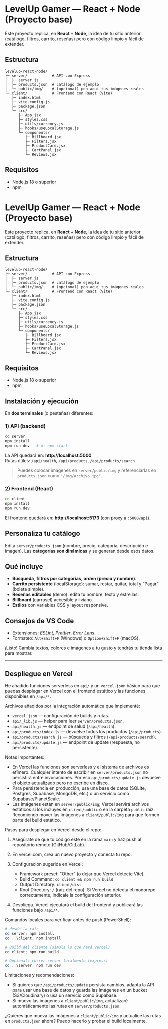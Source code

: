 # LevelUp Gamer — React + Node (Proyecto base)

Este proyecto replica, en **React + Node**, la idea de tu sitio anterior (catálogo, filtros, carrito, reseñas) pero con código limpio y fácil de extender.

## Estructura
```
levelup-react-node/
├─ server/           # API con Express
│  ├─ server.js
│  ├─ products.json  # catálogo de ejemplo
│  └─ public/img/    # (opcional) pon aquí tus imágenes reales
└─ client/           # Frontend con React (Vite)
   ├─ index.html
   ├─ vite.config.js
   ├─ package.json
   └─ src/
      ├─ App.jsx
      ├─ styles.css
      ├─ utils/currency.js
      ├─ hooks/useLocalStorage.js
      └─ components/
         ├─ Billboard.jsx
         ├─ Filters.jsx
         ├─ ProductCard.jsx
         ├─ CartPanel.jsx
         └─ Reviews.jsx
```

## Requisitos
- Node.js 18 o superior
- npm

# LevelUp Gamer — React + Node (Proyecto base)

Este proyecto replica, en **React + Node**, la idea de tu sitio anterior (catálogo, filtros, carrito, reseñas) pero con código limpio y fácil de extender.

## Estructura

```
levelup-react-node/
├─ server/           # API con Express
│  ├─ server.js
│  ├─ products.json  # catálogo de ejemplo
│  └─ public/img/    # (opcional) pon aquí tus imágenes reales
└─ client/           # Frontend con React (Vite)
   ├─ index.html
   ├─ vite.config.js
   ├─ package.json
   └─ src/
      ├─ App.jsx
      ├─ styles.css
      ├─ utils/currency.js
      ├─ hooks/useLocalStorage.js
      └─ components/
         ├─ Billboard.jsx
         ├─ Filters.jsx
         ├─ ProductCard.jsx
         ├─ CartPanel.jsx
         └─ Reviews.jsx
```

## Requisitos

- Node.js 18 o superior
- npm

## Instalación y ejecución

En **dos terminales** (o pestañas) diferentes:

### 1) API (backend)

```bash
cd server
npm install
npm run dev   # o: npm start
```

La API quedará en: **http://localhost:5000**  
Rutas útiles: `/api/health`, `/api/products`, `/api/products/search`

> Puedes colocar imágenes en `server/public/img` y referenciarlas en `products.json` como `"/img/archivo.jpg"`.

### 2) Frontend (React)

```bash
cd client
npm install
npm run dev
```

El frontend quedará en: **http://localhost:5173** (con proxy a `:5000/api`).

## Personaliza tu catálogo

Edita `server/products.json` (nombre, precio, categoría, descripción e imagen). Las **categorías son dinámicas** y se generan desde esos datos.

## Qué incluye

- **Búsqueda**, **filtros por categorías**, **orden (precio y nombre)**.
- **Carrito persistente** (localStorage): sumar, restar, quitar, total y “Pagar” (boleta simple).
- **Reseñas editables** (demo): edita tu nombre, texto y estrellas.
- **Billboard** (carrusel) accesible y liviano.
- **Estilos** con variables CSS y layout responsive.

## Consejos de VS Code

- Extensiones: *ESLint*, *Prettier*, *Error Lens*.
- Formateo: `Alt+Shift+F` (Windows) o `Option+Shift+F` (macOS).

¡Listo! Cambia textos, colores e imágenes a tu gusto y tendrás tu tienda lista para mostrar.

---

## Despliegue en Vercel

He añadido funciones serverless en `api/` y un `vercel.json` básico para que puedas desplegar en Vercel con el frontend estático y las funciones disponibles en `/api/*`.

Archivos añadidos por la integración automática que implementé:

- `vercel.json` — configuración de builds y rutas.
- `api/_lib.js` — helper para leer `server/products.json`.
- `api/health.js` — endpoint de salud (`/api/health`).
- `api/products/index.js` — devuelve todos los productos (`/api/products`).
- `api/products/search.js` — búsqueda y filtros (`/api/products/search`).
- `api/products/update.js` — endpoint de update (respuesta, no persistente).

Notas importantes:

- En Vercel las funciones son serverless y el sistema de archivos es efímero. Cualquier intento de escribir en `server/products.json` no persistirá entre invocaciones. Por eso `api/products/update.js` devuelve el objeto actualizado pero no escribe en disco.
- Para persistencia en producción, usa una base de datos (SQLite, Postgres, Supabase, MongoDB, etc.) o un servicio como Supabase/PlanetScale.
- Las imágenes están en `server/public/img`; Vercel servirá archivos estáticos si los incluyes en `client/public` o en la carpeta `public` raíz. Recomiendo mover las imágenes a `client/public/img` para que formen parte del build estático.

Pasos para desplegar en Vercel desde el repo:

1. Asegúrate de que tu código esté en la rama `main` y haz push al repositorio remoto (GitHub/GitLab).

2. En vercel.com, crea un nuevo proyecto y conecta tu repo.

3. Configuración sugerida en Vercel:
   - Framework preset: "Other" (o dejar que Vercel detecte Vite).
   - Build Command: `cd client && npm run build`
   - Output Directory: `client/dist`
   - Root Directory: `/` (raíz del repo). Si Vercel no detecta el monorepo correctamente, indícale la configuración anterior.

4. Despliega. Vercel ejecutará el build del frontend y publicará las funciones bajo `/api/*`.

Comandos locales para verificar antes de push (PowerShell):

```powershell
# desde la raíz
cd server; npm install
cd ..\client; npm install

# Build del cliente (simula lo que hará Vercel)
cd client; npm run build

# Opcional: correr server localmente (express)
cd ..\server; npm run dev
```

Limitaciones y recomendaciones:

- Si quieres que `/api/products/update` persista cambios, adapta la API para usar una base de datos y guarda las imágenes en un bucket (S3/Cloudinary) o usa un servicio como Supabase.
- Si muevo las imágenes a `client/public/img`, actualizaré automáticamente las rutas en `server/products.json`.

¿Quieres que mueva las imágenes a `client/public/img` y actualice las rutas en `products.json` ahora? Puedo hacerlo y probar el build localmente.
